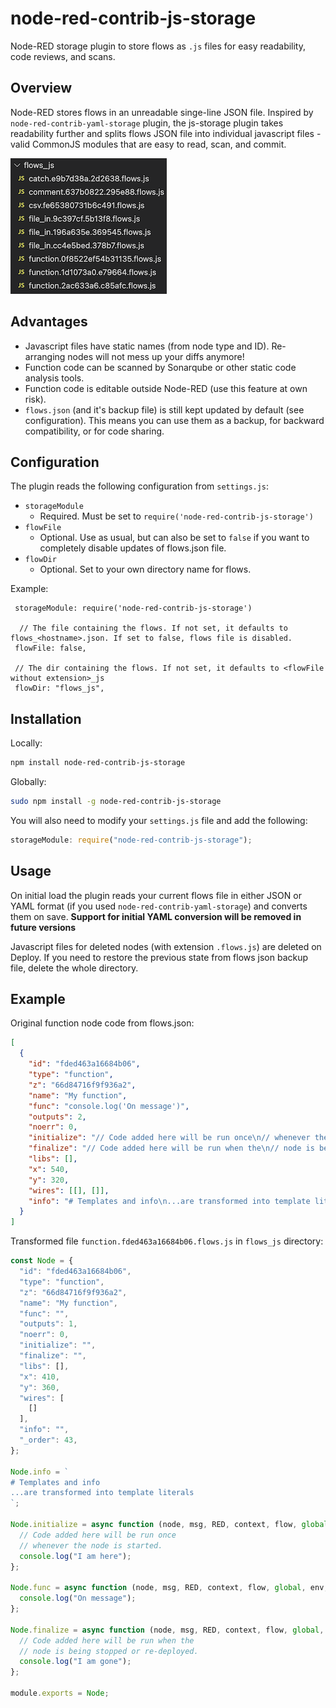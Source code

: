 # node-red-contrib-js-storage

Node-RED storage plugin to store flows as `.js` files for easy readability, code reviews, and scans.

## Overview

Node-RED stores flows in an unreadable singe-line JSON file. Inspired by `node-red-contrib-yaml-storage` plugin, the js-storage plugin takes readability further and splits flows JSON file into individual javascript files - valid CommonJS modules that are easy to read, scan, and commit.

![Example file structure](flows_js.png "Example file structure")

## Advantages

- Javascript files have static names (from node type and ID). Re-arranging nodes will not mess up your diffs anymore!
- Function code can be scanned by Sonarqube or other static code analysis tools.
- Function code is editable outside Node-RED (use this feature at own risk).
- `flows.json` (and it's backup file) is still kept updated by default (see configuration). This means you can use them as a backup, for backward compatibility, or for code sharing.

## Configuration

The plugin reads the following configuration from `settings.js`:

- `storageModule`
  - Required. Must be set to `require('node-red-contrib-js-storage')`
- `flowFile`
  - Optional. Use as usual, but can also be set to `false` if you want to completely disable updates of flows.json file.
- `flowDir`
  - Optional. Set to your own directory name for flows.

Example:

```
 storageModule: require('node-red-contrib-js-storage')

  // The file containing the flows. If not set, it defaults to flows_<hostname>.json. If set to false, flows file is disabled.
 flowFile: false,

 // The dir containing the flows. If not set, it defaults to <flowFile without extension>_js
 flowDir: "flows_js",
```

## Installation

Locally:

```bash
npm install node-red-contrib-js-storage
```

Globally:

```bash
sudo npm install -g node-red-contrib-js-storage
```

You will also need to modify your `settings.js` file and add the following:

```javascript
storageModule: require("node-red-contrib-js-storage");
```

## Usage

On initial load the plugin reads your current flows file in either JSON or YAML format (if you used `node-red-contrib-yaml-storage`) and converts them on save. **Support for initial YAML conversion will be removed in future versions**

Javascript files for deleted nodes (with extension `.flows.js`) are deleted on Deploy. If you need to restore the previous state from flows json backup file, delete the whole directory.

## Example

<!-- prettier-ignore-start -->
Original function node code from flows.json:

```json
[
  {
    "id": "fded463a16684b06",
    "type": "function",
    "z": "66d84716f9f936a2",
    "name": "My function",
    "func": "console.log('On message')",
    "outputs": 2,
    "noerr": 0,
    "initialize": "// Code added here will be run once\n// whenever the node is started.\nconsole.log('I am here')",
    "finalize": "// Code added here will be run when the\n// node is being stopped or re-deployed.\nconsole.log('I am gone')",
    "libs": [],
    "x": 540,
    "y": 320,
    "wires": [[], []],
    "info": "# Templates and info\n...are transformed into template literals"
  }
]
```

Transformed file `function.fded463a16684b06.flows.js` in `flows_js` directory:

```js
const Node = {
  "id": "fded463a16684b06",
  "type": "function",
  "z": "66d84716f9f936a2",
  "name": "My function",
  "func": "",
  "outputs": 1,
  "noerr": 0,
  "initialize": "",
  "finalize": "",
  "libs": [],
  "x": 410,
  "y": 360,
  "wires": [
    []
  ],
  "info": "",
  "_order": 43,
};

Node.info = `
# Templates and info
...are transformed into template literals
`;

Node.initialize = async function (node, msg, RED, context, flow, global, env, util) {
  // Code added here will be run once
  // whenever the node is started.
  console.log("I am here");
};

Node.func = async function (node, msg, RED, context, flow, global, env, util) {
  console.log("On message");
};

Node.finalize = async function (node, msg, RED, context, flow, global, env, util) {
  // Code added here will be run when the
  // node is being stopped or re-deployed.
  console.log("I am gone");
};

module.exports = Node;
```
<!-- prettier-ignore-end -->
